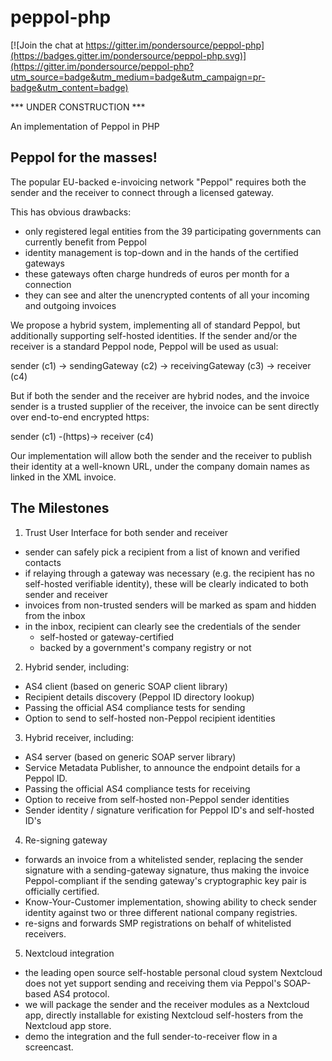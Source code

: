 # peppol-php

[![Join the chat at https://gitter.im/pondersource/peppol-php](https://badges.gitter.im/pondersource/peppol-php.svg)](https://gitter.im/pondersource/peppol-php?utm_source=badge&utm_medium=badge&utm_campaign=pr-badge&utm_content=badge)

*** UNDER CONSTRUCTION ***

An implementation of Peppol in PHP

## Peppol for the masses!
The popular EU-backed e-invoicing network "Peppol" requires both the sender and the receiver to connect through a licensed gateway.

This has obvious drawbacks:
* only registered legal entities from the 39 participating governments can currently benefit from Peppol
* identity management is top-down and in the hands of the certified gateways
* these gateways often charge hundreds of euros per month for a connection
* they can see and alter the unencrypted contents of all your incoming and outgoing invoices

We propose a hybrid system, implementing all of standard Peppol, but additionally supporting self-hosted identities. If the sender and/or the receiver is a standard Peppol node, Peppol will be used as usual:

sender (c1) -> sendingGateway (c2) -> receivingGateway (c3) -> receiver (c4)

But if both the sender and the receiver are hybrid nodes, and the invoice sender is a trusted supplier of the receiver, the invoice can be sent directly over end-to-end encrypted https:

sender (c1) -(https)-> receiver (c4)

Our implementation will allow both the sender and the receiver to publish their identity at a well-known URL, under the company domain names as linked in the XML invoice.

## The Milestones
1. Trust User Interface for both sender and receiver
  * sender can safely pick a recipient from a list of known and verified contacts
  * if relaying through a gateway was necessary (e.g. the recipient has no self-hosted verifiable identity), these will be clearly indicated to both sender and receiver
  * invoices from non-trusted senders will be marked as spam and hidden from the inbox
  * in the inbox, recipient can clearly see the credentials of the sender
    - self-hosted or gateway-certified
    - backed by a government's company registry or not

2. Hybrid sender, including:
  * AS4 client (based on generic SOAP client library)
  * Recipient details discovery (Peppol ID directory lookup)
  * Passing the official AS4 compliance tests for sending
  * Option to send to self-hosted non-Peppol recipient identities

3. Hybrid receiver, including:
  * AS4 server (based on generic SOAP server library)
  * Service Metadata Publisher, to announce the endpoint details for a Peppol ID.
  * Passing the official AS4 compliance tests for receiving
  * Option to receive from self-hosted non-Peppol sender identities
  * Sender identity / signature verification for Peppol ID's and self-hosted ID's

4. Re-signing gateway
  * forwards an invoice from a whitelisted sender, replacing the sender signature with a sending-gateway signature, thus making the invoice Peppol-compliant if the sending gateway's cryptographic key pair is officially certified.
  * Know-Your-Customer implementation, showing ability to check sender identity against two or three different national company registries.
  * re-signs and forwards SMP registrations on behalf of whitelisted receivers.

5. Nextcloud integration
  * the leading open source self-hostable personal cloud system Nextcloud does not yet support sending and receiving them via Peppol's SOAP-based AS4 protocol.
  * we will package the sender and the receiver modules as a Nextcloud app, directly installable for existing Nextcloud self-hosters from the Nextcloud app store.
  * demo the integration and the full sender-to-receiver flow in a screencast.

